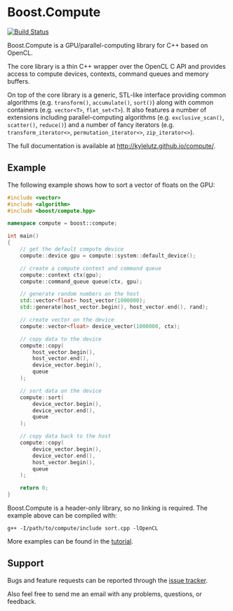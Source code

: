# Boost.Compute #

[![Build Status](https://travis-ci.org/kylelutz/compute.png)](https://travis-ci.org/kylelutz/compute)

Boost.Compute is a GPU/parallel-computing library for C++ based on OpenCL.

The core library is a thin C++ wrapper over the OpenCL C API and provides
access to compute devices, contexts, command queues and memory buffers.

On top of the core library is a generic, STL-like interface providing common
algorithms (e.g. `transform()`, `accumulate()`, `sort()`) along with common
containers (e.g. `vector<T>`, `flat_set<T>`). It also features a number of
extensions including parallel-computing algorithms (e.g. `exclusive_scan()`,
`scatter()`, `reduce()`) and a number of fancy iterators (e.g.
`transform_iterator<>`, `permutation_iterator<>`, `zip_iterator<>`).

The full documentation is available at http://kylelutz.github.io/compute/.

## Example ##

The following example shows how to sort a vector of floats on the GPU:

```c++
#include <vector>
#include <algorithm>
#include <boost/compute.hpp>

namespace compute = boost::compute;

int main()
{
    // get the default compute device
    compute::device gpu = compute::system::default_device();

    // create a compute context and command queue
    compute::context ctx(gpu);
    compute::command_queue queue(ctx, gpu);

    // generate random numbers on the host
    std::vector<float> host_vector(1000000);
    std::generate(host_vector.begin(), host_vector.end(), rand);

    // create vector on the device
    compute::vector<float> device_vector(1000000, ctx);

    // copy data to the device
    compute::copy(
        host_vector.begin(),
        host_vector.end(),
        device_vector.begin(),
        queue
    );

    // sort data on the device
    compute::sort(
        device_vector.begin(),
        device_vector.end(),
        queue
    );

    // copy data back to the host
    compute::copy(
        device_vector.begin(),
        device_vector.end(),
        host_vector.begin(),
        queue
    );

    return 0;
}
```

Boost.Compute is a header-only library, so no linking is required. The example
above can be compiled with:

`g++ -I/path/to/compute/include sort.cpp -lOpenCL`

More examples can be found in the [tutorial](
http://kylelutz.github.io/compute/boost_compute/tutorial.html).

## Support ##
Bugs and feature requests can be reported through the [issue tracker](
https://github.com/kylelutz/compute/issues?state=open).

Also feel free to send me an email with any problems, questions, or feedback.
